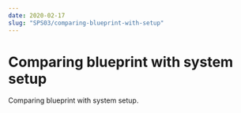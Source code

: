 ```yaml
---
date: 2020-02-17
slug: "SPS03/comparing-blueprint-with-setup"
---
```

# Comparing blueprint with system setup

Comparing blueprint with system setup.

<!-- more -->
